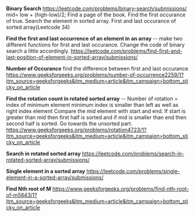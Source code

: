 **Binary Search**
https://leetcode.com/problems/binary-search/submissions/
 mid= low + (high-low)/2;
Find a page of the book.
Find the first occurance of true.
Search the element in sorted array.
First and last occurance of sorted array(Leetcode 34)

**Find the first and last occurrence of an element in an array**
-- make two different functions for first and last occurance. Change the code of binary search a little accordingly.
https://leetcode.com/problems/find-first-and-last-position-of-element-in-sorted-array/submissions/

**Number of Occurance**
find the difference between first and last occurance
https://www.geeksforgeeks.org/problems/number-of-occurrence2259/1?itm_source=geeksforgeeks&itm_medium=article&itm_campaign=bottom_sticky_on_article

**Find the rotation count in rotated sorted array**
-- Number of rotation = index of minimum element
minimum index is smaller than left as well as right index element
Compare the mid element with start and end. If start is greater than mid then first half is sorted and if mid is smaller than end then second half is sorted. Go towards the unsorted part.
https://www.geeksforgeeks.org/problems/rotation4723/1?itm_source=geeksforgeeks&itm_medium=article&itm_campaign=bottom_sticky_on_article

**Search in rotated sorted array**
https://leetcode.com/problems/search-in-rotated-sorted-array/submissions/


**Single element in a sorted array**
https://leetcode.com/problems/single-element-in-a-sorted-array/submissions/

**Find Nth root of M**
https://www.geeksforgeeks.org/problems/find-nth-root-of-m5843/1?itm_source=geeksforgeeks&itm_medium=article&itm_campaign=bottom_sticky_on_article

